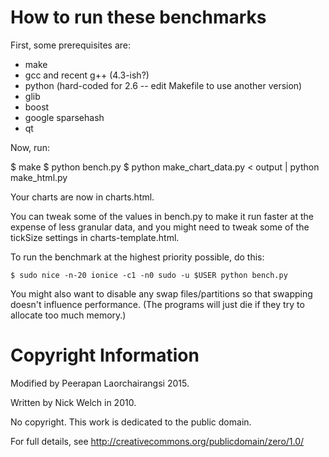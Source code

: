 How to run these benchmarks
===========================

First, some prerequisites are:

* make
* gcc and recent g++ (4.3-ish?)
* python (hard-coded for 2.6 -- edit Makefile to use another version)
* glib
* boost
* google sparsehash
* qt

Now, run:

$ make
$ python bench.py
$ python make_chart_data.py < output | python make_html.py

Your charts are now in charts.html.

You can tweak some of the values in bench.py to make it run faster at the
expense of less granular data, and you might need to tweak some of the tickSize
settings in charts-template.html.

To run the benchmark at the highest priority possible, do this:

    $ sudo nice -n-20 ionice -c1 -n0 sudo -u $USER python bench.py

You might also want to disable any swap files/partitions so that swapping
doesn't influence performance.  (The programs will just die if they try to
allocate too much memory.)

Copyright Information
=====================

Modified by Peerapan Laorchairangsi 2015.

Written by Nick Welch in 2010.

No copyright.  This work is dedicated to the public domain.

For full details, see http://creativecommons.org/publicdomain/zero/1.0/
